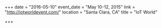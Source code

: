 +++
date = "2016-05-10"
event_date = "May 10-12, 2015"
link = "http://iotworldevent.com/"
location = "Santa Clara, CA"
title = "IoT World"

+++

